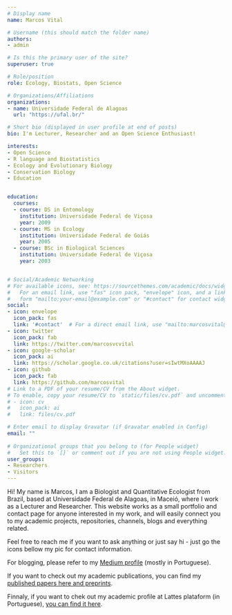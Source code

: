 ```yaml
---
# Display name
name: Marcos Vital

# Username (this should match the folder name)
authors:
- admin

# Is this the primary user of the site?
superuser: true

# Role/position
role: Ecology, Biostats, Open Science

# Organizations/Affiliations
organizations:
- name: Universidade Federal de Alagoas
  url: "https://ufal.br/"

# Short bio (displayed in user profile at end of posts)
bio: I'm Lecturer, Researcher and an Open Science Enthusiast!

interests:
- Open Science
- R language and Biostatistics
- Ecology and Evolutionary Biology
- Conservation Biology
- Education


education:
  courses:
  - course: DS in Entomology
    institution: Universidade Federal de Viçosa
    year: 2009
  - course: MS in Ecology
    institution: Universidade Federal de Goiás
    year: 2005
  - course: BSc in Biological Sciences
    institution: Universidade Federal de Viçosa
    year: 2003


# Social/Academic Networking
# For available icons, see: https://sourcethemes.com/academic/docs/widgets/#icons
#   For an email link, use "fas" icon pack, "envelope" icon, and a link in the
#   form "mailto:your-email@example.com" or "#contact" for contact widget.
social:
- icon: envelope
  icon_pack: fas
  link: '#contact'  # For a direct email link, use "mailto:marcosvital@gmail.com".
- icon: twitter
  icon_pack: fab
  link: https://twitter.com/marcosvcvital
- icon: google-scholar
  icon_pack: ai
  link: https://scholar.google.co.uk/citations?user=sIwtMXoAAAAJ
- icon: github
  icon_pack: fab
  link: https://github.com/marcosvital
# Link to a PDF of your resume/CV from the About widget.
# To enable, copy your resume/CV to `static/files/cv.pdf` and uncomment the lines below.  
# - icon: cv
#   icon_pack: ai
#   link: files/cv.pdf

# Enter email to display Gravatar (if Gravatar enabled in Config)
email: ""
  
# Organizational groups that you belong to (for People widget)
#   Set this to `[]` or comment out if you are not using People widget.  
user_groups:
- Researchers
- Visitors
---
```


Hi! My name is Marcos, I am a Biologist and Quantitative Ecologist from Brazil, based at Universidade Federal de Alagoas, in Maceió, where I work as a Lecturer and Researcher. This website works as a small portfolio and contact page for anyone interested in my work, and will easily connect you to my academic projects, repositories, channels, blogs and everything related.  

Feel free to reach me if you want to ask anything or just say hi - just go the icons bellow my pic for contact information.

For blogging, please refer to my [Medium profile](https://medium.com/@marcosvital) (mostly in Portuguese).

If you want to check out my academic publications, you can find my [published papers here and preprints](https://github.com/marcosvital/publications/).

Finnaly, if you want to chek out my academic profile at Lattes plataform (in Portuguese), [you can find it here](http://lattes.cnpq.br/9774938987860991).
